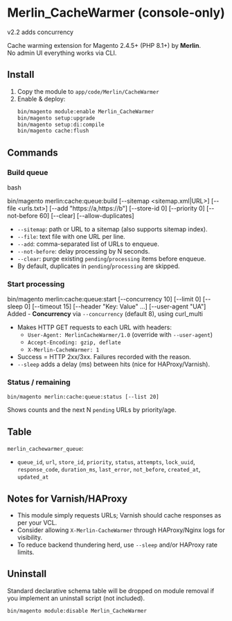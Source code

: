# Merlin_CacheWarmer (console-only)

v2.2 adds concurrency

Cache warming extension for Magento 2.4.5+ (PHP 8.1+) by **Merlin**.  
No admin UI everything works via CLI.

## Install
1. Copy the module to `app/code/Merlin/CacheWarmer`
2. Enable & deploy:
   ```bash
   bin/magento module:enable Merlin_CacheWarmer
   bin/magento setup:upgrade
   bin/magento setup:di:compile
   bin/magento cache:flush
   ```

## Commands

### Build queue
bash

bin/magento merlin:cache:queue:build [--sitemap <sitemap.xml|URL>] [--file <urls.txt>] [--add "https://a,https://b"]       [--store-id 0] [--priority 0] [--not-before 60] [--clear] [--allow-duplicates]

- `--sitemap`: path or URL to a sitemap (also supports sitemap index).
- `--file`: text file with one URL per line.
- `--add`: comma-separated list of URLs to enqueue.
- `--not-before`: delay processing by N seconds.
- `--clear`: purge existing `pending`/`processing` items before enqueue.
- By default, duplicates in `pending`/`processing` are skipped.

### Start processing

bin/magento merlin:cache:queue:start [--concurrency 10] [--limit 0] [--sleep 0] [--timeout 15] [--header "Key: Value" ...] [--user-agent "UA"]
Added - **Concurrency** via `--concurrency` (default 8), using curl_multi

- Makes HTTP GET requests to each URL with headers:
  - `User-Agent: MerlinCacheWarmer/1.0` (override with `--user-agent`)
  - `Accept-Encoding: gzip, deflate`
  - `X-Merlin-CacheWarmer: 1`
- Success = HTTP 2xx/3xx. Failures recorded with the reason.
- `--sleep` adds a delay (ms) between hits (nice for HAProxy/Varnish).

### Status / remaining
```bash
bin/magento merlin:cache:queue:status [--list 20]
```
Shows counts and the next N `pending` URLs by priority/age.

## Table
`merlin_cachewarmer_queue`:
- `queue_id`, `url`, `store_id`, `priority`, `status`, `attempts`, `lock_uuid`,
  `response_code`, `duration_ms`, `last_error`, `not_before`, `created_at`, `updated_at`

## Notes for Varnish/HAProxy
- This module simply requests URLs; Varnish should cache responses as per your VCL.
- Consider allowing `X-Merlin-CacheWarmer` through HAProxy/Nginx logs for visibility.
- To reduce backend thundering herd, use `--sleep` and/or HAProxy rate limits.

## Uninstall
Standard declarative schema table will be dropped on module removal if you implement an uninstall script (not included).
```
bin/magento module:disable Merlin_CacheWarmer
```
